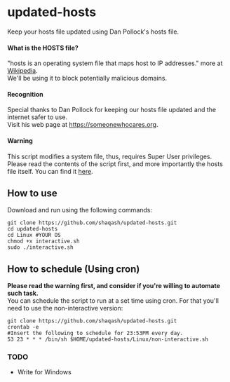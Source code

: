 # updated-hosts
Keep your hosts file updated using Dan Pollock's hosts file.  
#### What is the HOSTS file?
"hosts is an operating system file that maps host to IP addresses." more at [Wikipedia](https://en.wikipedia.org/wiki/Hosts_(file)).  
We'll be using it to block potentially malicious domains.
#### Recognition
Special thanks to Dan Pollock for keeping our hosts file updated and the internet safer to use.  
Visit his web page at https://someonewhocares.org.
#### Warning
This script modifies a system file, thus, requires Super User privileges.  
Please read the contents of the script first, and more importantly the hosts file itself.
You can find it [here](https://someonewhocares.org/hosts/hosts).

## How to use
Download and run using the following commands:
```
git clone https://github.com/shaqash/updated-hosts.git
cd updated-hosts
cd Linux #YOUR OS
chmod +x interactive.sh
sudo ./interactive.sh
```

## How to schedule (Using cron)
**Please read the warning first, and consider if you're willing to automate such task.**  
You can schedule the script to run at a set time using cron.
For that you'll need to use the non-interactive version:
```
git clone https://github.com/shaqash/updated-hosts.git
crontab -e
#Insert the following to schedule for 23:53PM every day.
53 23 * * * /bin/sh $HOME/updated-hosts/Linux/non-interactive.sh
```

### TODO
* Write for Windows
